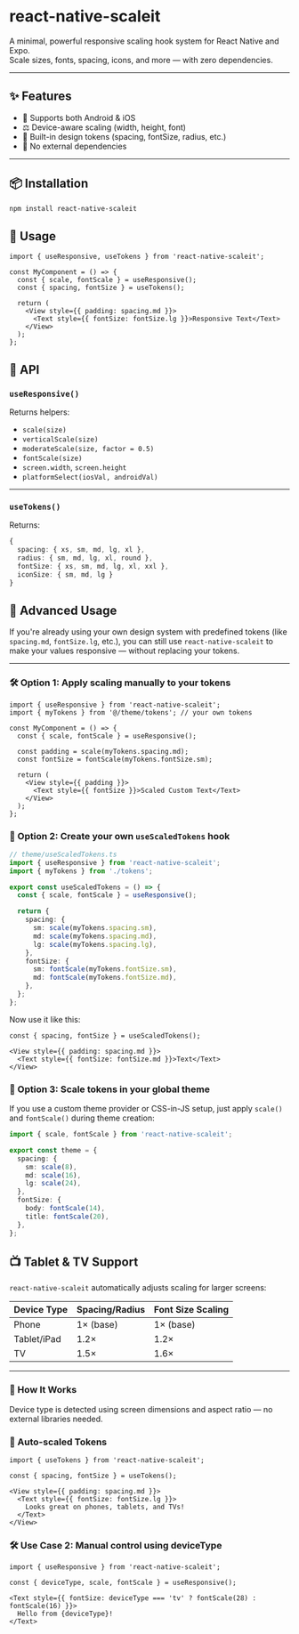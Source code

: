 # react-native-scaleit

A minimal, powerful responsive scaling hook system for React Native and Expo.  
Scale sizes, fonts, spacing, icons, and more — with zero dependencies.

---

## ✨ Features

- 📱 Supports both Android & iOS
- ⚖️ Device-aware scaling (width, height, font)
- 🎨 Built-in design tokens (spacing, fontSize, radius, etc.)
- 🚫 No external dependencies

---

## 📦 Installation

```bash
npm install react-native-scaleit
```

## 🚀 Usage

```tsx
import { useResponsive, useTokens } from 'react-native-scaleit';

const MyComponent = () => {
  const { scale, fontScale } = useResponsive();
  const { spacing, fontSize } = useTokens();

  return (
    <View style={{ padding: spacing.md }}>
      <Text style={{ fontSize: fontSize.lg }}>Responsive Text</Text>
    </View>
  );
};
```

## 🧠 API

### `useResponsive()`

Returns helpers:

- `scale(size)`
- `verticalScale(size)`
- `moderateScale(size, factor = 0.5)`
- `fontScale(size)`
- `screen.width`, `screen.height`
- `platformSelect(iosVal, androidVal)`

---

### `useTokens()`

Returns:

```ts
{
  spacing: { xs, sm, md, lg, xl },
  radius: { sm, md, lg, xl, round },
  fontSize: { xs, sm, md, lg, xl, xxl },
  iconSize: { sm, md, lg }
}
```

## 📐 Advanced Usage

If you're already using your own design system with predefined tokens (like `spacing.md`, `fontSize.lg`, etc.), you can still use `react-native-scaleit` to make your values responsive — without replacing your tokens.

---

### 🛠 Option 1: Apply scaling manually to your tokens

```tsx
import { useResponsive } from 'react-native-scaleit';
import { myTokens } from '@/theme/tokens'; // your own tokens

const MyComponent = () => {
  const { scale, fontScale } = useResponsive();

  const padding = scale(myTokens.spacing.md);
  const fontSize = fontScale(myTokens.fontSize.sm);

  return (
    <View style={{ padding }}>
      <Text style={{ fontSize }}>Scaled Custom Text</Text>
    </View>
  );
};
```

### 🧩 Option 2: Create your own `useScaledTokens` hook

```ts
// theme/useScaledTokens.ts
import { useResponsive } from 'react-native-scaleit';
import { myTokens } from './tokens';

export const useScaledTokens = () => {
  const { scale, fontScale } = useResponsive();

  return {
    spacing: {
      sm: scale(myTokens.spacing.sm),
      md: scale(myTokens.spacing.md),
      lg: scale(myTokens.spacing.lg),
    },
    fontSize: {
      sm: fontScale(myTokens.fontSize.sm),
      md: fontScale(myTokens.fontSize.md),
    },
  };
};
```

Now use it like this:

```tsx
const { spacing, fontSize } = useScaledTokens();

<View style={{ padding: spacing.md }}>
  <Text style={{ fontSize: fontSize.md }}>Text</Text>
</View>
```

### 🧱 Option 3: Scale tokens in your global theme
If you use a custom theme provider or CSS-in-JS setup, just apply `scale()` and `fontScale()` during theme creation:

```ts
import { scale, fontScale } from 'react-native-scaleit';

export const theme = {
  spacing: {
    sm: scale(8),
    md: scale(16),
    lg: scale(24),
  },
  fontSize: {
    body: fontScale(14),
    title: fontScale(20),
  },
};
```

## 📺 Tablet & TV Support

`react-native-scaleit` automatically adjusts scaling for larger screens:

| Device Type | Spacing/Radius      | Font Size Scaling     |
|-------------|---------------------|------------------------|
| Phone       | 1× (base)           | 1× (base)              |
| Tablet/iPad | 1.2×                | 1.2×                   |
| TV          | 1.5×                | 1.6×                   |

---

### 🧠 How It Works

Device type is detected using screen dimensions and aspect ratio — no external libraries needed.

### 🎯 Auto-scaled Tokens

```tsx
import { useTokens } from 'react-native-scaleit';

const { spacing, fontSize } = useTokens();

<View style={{ padding: spacing.md }}>
  <Text style={{ fontSize: fontSize.lg }}>
    Looks great on phones, tablets, and TVs!
  </Text>
</View>

```

### 🛠 Use Case 2: Manual control using deviceType

```tsx
import { useResponsive } from 'react-native-scaleit';

const { deviceType, scale, fontScale } = useResponsive();

<Text style={{ fontSize: deviceType === 'tv' ? fontScale(28) : fontScale(16) }}>
  Hello from {deviceType}!
</Text>
```